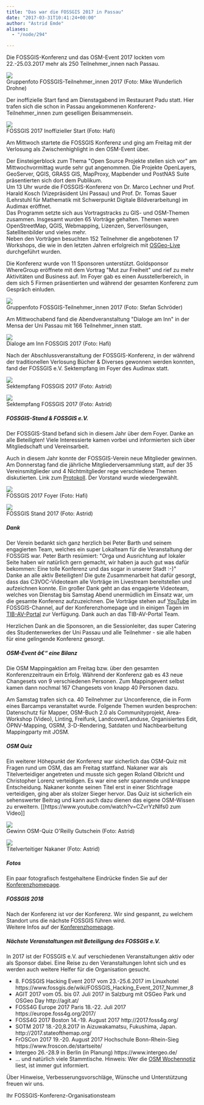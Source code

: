 ```yaml
---
title: "Das war die FOSSGIS 2017 in Passau"
date: "2017-03-31T10:41:24+00:00"
author: "Astrid Emde"
aliases:
  - "/node/294"

---
```


<p>
Die FOSSGIS-Konferenz und das OSM-Event 2017 lockten vom 22.-25.03.2017 mehr als 250 Teilnehmer_innen nach Passau. 
</p>
<p>
<img src="https://www.fossgis.de/w/images/thumb/8/86/FOSSGIS2017_Mike-Wunderlich_Gruppenfoto_DJI_0007.JPG/750px-FOSSGIS2017_Mike-Wunderlich_Gruppenfoto_DJI_0007.JPG">
<br />
Gruppenfoto FOSSGIS-Teilnehmer_innen 2017 (Foto: Mike Wunderlich Drohne)
</p>
<p>
Der inoffizielle Start fand am Dienstagabend im Restaurant Padu statt. Hier trafen sich die schon in Passau angekommenen Konferenz-Teilnehmer_innen zum geselligen Beisammensein.
</p>
<p>
<img src="https://www.fossgis.de/w/images/thumb/8/88/FOSSGIS2017_inoffStart.jpg/450px-FOSSGIS2017_inoffStart.jpg">
<br />
FOSSGIS 2017 Inoffizieller Start (Foto: Hafi)
</p>

<p>
Am Mittwoch startete die FOSSGIS Konferenz und ging am Freitag mit der Verlosung als Zwischenhighlight in den OSM-Event über.
</p>
<p>
Der Einsteigerblock zum Thema "Open Source Projekte stellen sich vor" am Mittwochvormittag wurde sehr gut angenommen. Die Projekte OpenLayers, GeoServer, QGIS, GRASS GIS, MapProxy, Mapbender und PostNAS Suite präsentierten sich dort dem Publikum.<br />
Um 13 Uhr wurde die FOSSGIS-Konferenz von Dr. Marco Lechner und Prof. Harald Kosch (Vizepräsident Uni Passau) und Prof. Dr. Tomas Sauer (Lehrstuhl für Mathematik mit Schwerpunkt Digitale Bildverarbeitung) im Audimax eröffnet.
<br />
Das Programm setzte sich aus Vortragstracks zu GIS- und OSM-Themen zusammen. Insgesamt wurden 65 Vorträge gehalten. Themen waren OpenStreetMap, QGIS, Webmapping, Lizenzen, Serverlösungen, Satellitenbilder und vieles mehr.<br />
Neben den Vorträgen besuchten 152 Teilnehmer die angebotenen 17 Workshops, die wie in den letzten Jahren erfolgreich mit <a href="https://live.osgeo.org" target="_blank">OSGeo-Live</a> durchgeführt wurden.
</p>
<p>
Die Konferenz wurde von 11 Sponsoren unterstützt. Goldsponsor WhereGroup eröffnete mit dem Vortrag "Mut zur Freiheit" und rief zu mehr Aktivitäten und Business auf. Im Foyer gab es einen Ausstellerbereich, in dem sich 5 Firmen präsentierten und während der gesamten Konferenz zum Gespräch einluden.
</p>
<p>
<img src="https://www.fossgis.de/w/images/thumb/a/a8/IMG_0015_klein.jpg/750px-IMG_0015_klein.jpg">
<br />
Gruppenfoto FOSSGIS-Teilnehmer_innen 2017 (Foto: Stefan Schröder)
</p>

<p>
Am Mittwochabend fand die Abendveranstaltung "Dialoge am Inn" in der Mensa der Uni Passau mit 166 Teilnehmer_innen statt. 
</p>
<p>
<img src="https://www.fossgis.de/w/images/thumb/4/43/FOSSGIS2017_Dialoge_am_Inn.jpg/750px-FOSSGIS2017_Dialoge_am_Inn.jpg">
<br />
Dialoge am Inn FOSSGIS 2017 (Foto: Hafi)
</p>

<p>
Nach der Abschlussveranstaltung der FOSSGIS-Konferenz, in der während der traditionellen Verlosung Bücher & Diverses gewonnen werden konnten, fand der FOSSGIS e.V. Sektempfang im Foyer des Audimax statt.
</p>
<p>
<img src="https://www.fossgis.de/w/images/thumb/6/6f/FOSSGIS2017_Sektempfang.jpg/300px-FOSSGIS2017_Sektempfang.jpg">
<br />
Sektempfang FOSSGIS 2017 (Foto: Astrid)
</p>
<p>
<img src="https://www.fossgis.de/w/images/thumb/3/3e/Tmp_17576-20170324_144715980895662.jpg/300px-Tmp_17576-20170324_144715980895662.jpg">
<br />
Sektempfang FOSSGIS 2017 (Foto: Astrid)
</p>

<p>
<h5>FOSSGIS-Stand & FOSSGIS e.V.</h5>
Der FOSSGIS-Stand befand sich in diesem Jahr über dem Foyer. Danke an alle Beteiligten! Viele Interessierte kamen vorbei und informierten sich über Mitgliedschaft und Vereinsarbeit. 
</p>
<p>
Auch in diesem Jahr konnte der FOSSGIS-Verein neue Mitglieder gewinnen. Am Donnerstag fand die jährliche Mitgliederversammlung statt, auf der 35 Vereinsmitglieder und 4 Nichtmitglieder rege verschiedene Themen diskutierten. Link zum <a href="https://www.fossgis.de/sites/default/files/Protokoll_MV_2017_Passau.pdf">Protokoll</a>. Der Vorstand wurde wiedergewählt.
</p>
<p>
<img src="https://www.fossgis.de/w/images/thumb/8/8c/FOSSGIS2017_Foyer.jpg/450px-FOSSGIS2017_Foyer.jpg">
<br />
FOSSGIS 2017 Foyer (Foto: Hafi)
</p>
<p>
<img src="https://www.fossgis.de/w/images/thumb/f/fd/Fossgis2017_stand.jpg/150px-Fossgis2017_stand.jpg">
<br />
FOSSGIS Stand 2017 (Foto: Astrid)
</p>

<p>
<h5>Dank</h5>
Der Verein bedankt sich ganz herzlich bei Peter Barth und seinem engagierten Team, welches ein super Lokalteam für die Veranstaltung der FOSSGIS war. Peter Barth resümiert: "Orga und Ausrichtung auf lokaler Seite haben wir natürlich gern gemacht, wir haben ja auch gut was dafür bekommen: Eine tolle Konferenz und das sogar in unserer Stadt :-)"<br />
Danke an alle aktiv Beteiligten! Die gute Zusammenarbeit hat dafür gesorgt, dass das C3VOC-Videoteam alle Vorträge im Livestream bereitstellen und aufzeichnen konnte. Ein großer Dank geht an das engagierte Videoteam, welches von Dienstag bis Samstag Abend unermüdlich im Einsatz war, um die gesamte Konferenz aufzuzeichnen. Die Vorträge stehen auf <a href="http://www.fossgis-konferenz.de/2017/videos/" target="_blank">YouTube</a> im FOSSGIS-Channel, auf der Konferenzhomepage und in einigen Tagen im <a href="https://www.tib.eu/en/search/?id=198&tx_tibsearch_search%5Bquery%5D=fossgis+2017&tx_tibsearch_search%5Bsearchspace%5D=tn&tx_tibsearch_search%5Bsrt%5D=rk&tx_tibsearch_search%5Bcnt%5D=20" target="_blank">TIB-AV-Portal</a> zur Verfügung. Dank auch an das TIB-AV-Portal Team.
</p>
<p>
Herzlichen Dank an die Sponsoren, an die Sessionleiter, das super Catering des Studentenwerkes der Uni Passau und alle Teilnehmer - sie alle haben für eine gelingende Konferenz gesorgt.
</p>

<p>
<h5>OSM-Event â€“ eine Bilanz</h5>
Die OSM Mappingaktion am Freitag bzw. über den gesamten Konferenzzeitraum ein Erfolg. Während der Konferenz gab es 43 neue Changesets von 9 verschiedenen Personen. Zum Mappingevent selbst kamen dann nochmal 167 Changesets von knapp 40 Personen dazu. 
</p>
<p>
Am Samstag trafen sich ca. 40 Teilnehmer zur Unconference, die in Form eines Barcamps veranstaltet wurde. Folgende Themen wurden besprochen: Datenschutz für Mapper, OSM-Buch 2.0 als Communityprojekt, Area-Workshop (Video), Linting, Freifunk, Landcover/Landuse, Organisiertes Edit, &Ouml;PNV-Mapping, OSRM, 3-D-Rendering, Satdaten und Nachbearbeitung Mappingparty mit JOSM.
</p>

<p>
<h5>OSM Quiz</h5>
Ein weiterer Höhepunkt der Konferenz war sicherlich das OSM-Quiz mit Fragen rund um OSM, das am Freitag stattfand. Nakaner war als Titelverteidiger angetreten und musste sich gegen Roland Olbricht und Christopher Lorenz verteidigen. Es war eine sehr spannende und knappe Entscheidung. Nakaner konnte seinen Titel erst in einer Stichfrage verteidigen, ging aber als stolzer Sieger hervor. Das Quiz ist sicherlich ein sehenswerter Beitrag und kann auch dazu dienen das eigene OSM-Wissen zu erweitern.
[[https://www.youtube.com/watch?v=CZvrYzNIfs0 zum Video]]
</p>
<p>
<img src="https://www.fossgis.de/w/images/thumb/f/f5/Tmp_17576-20170323_1737511821838734.jpg/450px-Tmp_17576-20170323_1737511821838734.jpg">
<br />
Gewinn OSM-Quiz O'Reilly Gutschein (Foto: Astrid)
</p>
<p>
<img src="https://www.fossgis.de/w/images/thumb/f/f8/Tmp_17576-20170323_173759-1760103024.jpg/150px-Tmp_17576-20170323_173759-1760103024.jpg">
<br />
Titelverteitiger Nakaner (Foto: Astrid)
</p>


<p>
<h5>Fotos</h5>
Ein paar fotografisch festgehaltene Eindrücke finden Sie auf der <a href="https://www.fossgis-konferenz.de/2017/gallery/" target="_blank"> Konferenzhomepage</a>.
</p>
<p>
<h5>FOSSGIS 2018</h5>
Nach der Konferenz ist vor der Konferenz. Wir sind gespannt, zu welchem Standort uns die nächste FOSSGIS führen wird. <br />
Weitere Infos auf der <a href="http://www.fossgis-konferenz.de/2018" target="_blank">Konferenzhomepage</a>.
</p>

<p>
<h5>Nächste Veranstaltungen mit Beteiligung des FOSSGIS e.V.</h5>
In 2017 ist der FOSSGIS e.V. auf verschiedenen Veranstaltungen aktiv oder als Sponsor dabei. Eine Reise zu den Veranstaltungen lohnt sich und es werden auch weitere Helfer für die Organisation gesucht.
</p>

<ul>
  <li>8. FOSSGIS Hacking Event 2017 vom 23.-25.6.2017 im Linuxhotel https://www.fossgis.de/wiki/FOSSGIS_Hacking_Event_2017_Nummer_8</li>
  <li>AGIT 2017 vom 05. bis 07. Juli 2017 in Salzburg mit OSGeo Park und OSGeo Day http://agit.at/</li>
  <li>FOSS4G Europe 2017 Paris 18.-22. Juli 2017 https://europe.foss4g.org/2017/</li>
  <li>FOSS4G 2017 Boston 14.-19. August 2017 http://2017.foss4g.org/</li>
  <li>SOTM 2017 18.-20,8.2017 in Aizuwakamatsu, Fukushima, Japan. http://2017.stateofthemap.org/</li>
  <li>FrOSCon 2017 19.-20. August 2017 Hochschule Bonn-Rhein-Sieg https://www.froscon.de/startseite/</li>
  <li>Intergeo 26.-28.9 in Berlin (in Planung) https://www.intergeo.de/</li>
  <li>... und natürlich viele Stammtische. Hinweis: Wer die <a href="https://blog.openstreetmap.de/" target="_blank">OSM Wochennotiz</a> liest, ist immer gut informiert.
</ul>
</p>
<p>
&Uuml;ber Hinweise, Verbesserungsvorschläge, Wünsche und Unterstützung freuen wir uns.
</p>
Ihr FOSSGIS-Konferenz-Organisationsteam
